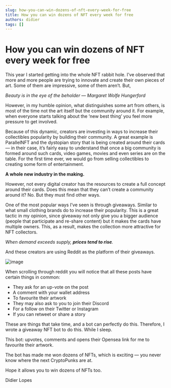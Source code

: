 ```yaml
---
slug: how-you-can-win-dozens-of-nft-every-week-for-free
title: How you can win dozens of NFT every week for free
authors: didier
tags: []
---
```


# How you can win dozens of NFT every week for free

This year I started getting into the whole NFT rabbit hole. I’ve observed that more and more people are trying to innovate and create their own pieces of art. Some of them are impressive, some of them aren’t. But,

_Beauty is in the eye of the beholder — Margaret Wolfe Hungerford_

However, in my humble opinion, what distinguishes some art from others, is most of the time not the art itself but the community around it. For example, when everyone starts talking about the ‘new best thing’ you feel more pressure to get involved.

Because of this dynamic, creators are investing in ways to increase their collectibles popularity by building their community. A great example is ParallelNFT and the dystopian story that is being created around their cards — in their case, it’s fairly easy to understand that once a big community is formed around such cards, video games, movies and even series are on the table. For the first time ever, we would go from selling collectibles to creating some form of entertainment.

**A whole new industry in the making.**

However, not every digital creator has the resources to create a full concept around their cards. Does this mean that they can’t create a community around it? No. But they must find other ways.

One of the most popular ways I’ve seen is through giveaways. Similar to what small clothing brands do to increase their popularity. This is a great tactic in my opinion, since giveaway not only give you a bigger audience (people that participate and re-share content) but it makes the cards have multiple owners. This, as a result, makes the collection more attractive for NFT collectors.

_When demand exceeds supply, **prices tend to rise**._

And these creators are using Reddit as the platform of their giveaways.

![image](https://github.com/Meg1211/my-website/assets/88618738/05d38925-e083-44d9-aeae-db3aca5994b0)

When scrolling through reddit you will notice that all these posts have certain things in common:

- They ask for an up-vote on the post
- A comment with your wallet address
- To favourite their artwork
- They may also ask to you to join their Discord
- For a follow on their Twitter or Instagram
- If you can retweet or share a story

These are things that take time, and a bot can perfectly do this. Therefore, I wrote a giveaway NFT bot to do this. While I sleep.

This bot: upvotes, comments and opens their Opensea link for me to favourite their artwork.

The bot has made me won dozens of NFTs, which is exciting — you never know where the next CryptoPunks are at.

Hope it allows you to win dozens of NFTs too.

Didier Lopes
